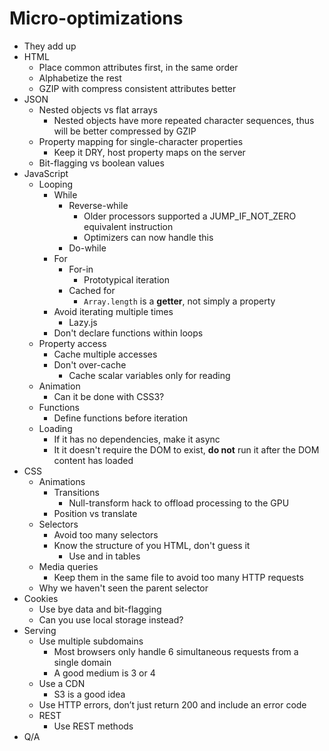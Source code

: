 # Micro-optimizations
* They add up
* HTML
    * Place common attributes first, in the same order
    * Alphabetize the rest
    * GZIP with compress consistent attributes better
* JSON
    * Nested objects vs flat arrays
        * Nested objects have more repeated character sequences, thus will be better compressed by GZIP
    * Property mapping for single-character properties
        * Keep it DRY, host property maps on the server
    * Bit-flagging vs boolean values
* JavaScript
    * Looping
        * While
            * Reverse-while
                * Older processors supported a JUMP_IF_NOT_ZERO equivalent instruction
                * Optimizers can now handle this
            * Do-while
        * For
            * For-in
                * Prototypical iteration
            * Cached for
                * `Array.length` is a **getter**, not simply a property
        * Avoid iterating multiple times
            * Lazy.js
        * Don't declare functions within loops
    * Property access
        * Cache multiple accesses
        * Don't over-cache
            * Cache scalar variables only for reading
    * Animation
        * Can it be done with CSS3?
    * Functions
        * Define functions before iteration
    * Loading
        * If it has no dependencies, make it async
        * It it doesn't require the DOM to exist, **do not** run it after the DOM content has loaded
* CSS
    * Animations
        * Transitions
            * Null-transform hack to offload processing to the GPU
        * Position vs translate
    * Selectors
        * Avoid too many selectors
        * Know the structure of you HTML, don't guess it
            * Use <tbody> and <thead> in tables
    * Media queries
        * Keep them in the same file to avoid too many HTTP requests
    * Why we haven't seen the parent selector
* Cookies
    * Use bye data and bit-flagging
    * Can you use local storage instead?
* Serving
    * Use multiple subdomains
        * Most browsers only handle 6 simultaneous requests from a single domain
        * A good medium is 3 or 4
    * Use a CDN
        * S3 is a good idea
    * Use HTTP errors, don’t just return 200 and include an error code
    * REST
        * Use REST methods
* Q/A
